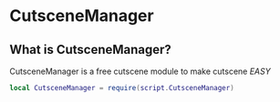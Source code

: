 # CutsceneManager

## What is CutsceneManager?
CutsceneManager is a free cutscene module to make cutscene *EASY* 
```lua
local CutsceneManager = require(script.CutsceneManager)
```
